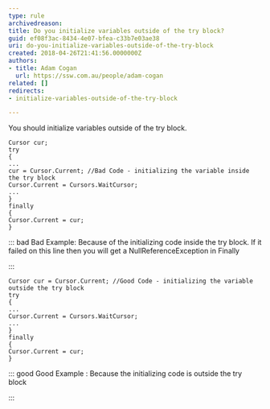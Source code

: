 ```yaml
---
type: rule
archivedreason: 
title: Do you initialize variables outside of the try block?
guid: ef08f3ac-8434-4e07-bfea-c33b7e03ae38
uri: do-you-initialize-variables-outside-of-the-try-block
created: 2018-04-26T21:41:56.0000000Z
authors:
- title: Adam Cogan
  url: https://ssw.com.au/people/adam-cogan
related: []
redirects:
- initialize-variables-outside-of-the-try-block

---
```


You should initialize variables outside of the try block.
  
<!--endintro-->



```
Cursor cur;
try
{
...
cur = Cursor.Current; //Bad Code - initializing the variable inside the try block
Cursor.Current = Cursors.WaitCursor;
...
}
finally
{
Cursor.Current = cur;
}
```



::: bad
Bad Example: Because of the initializing code inside the try block. If it failed on this line then you will get a NullReferenceException in Finally

:::



```
Cursor cur = Cursor.Current; //Good Code - initializing the variable outside the try block
try
{
...
Cursor.Current = Cursors.WaitCursor;
...
}
finally
{
Cursor.Current = cur;
}
```



::: good
Good Example : Because the initializing code is outside the try block

:::
